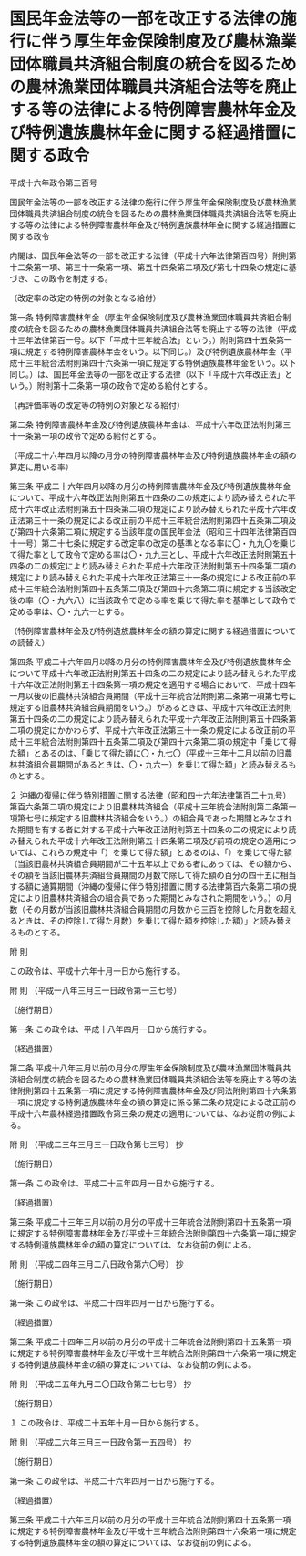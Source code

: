 # 国民年金法等の一部を改正する法律の施行に伴う厚生年金保険制度及び農林漁業団体職員共済組合制度の統合を図るための農林漁業団体職員共済組合法等を廃止する等の法律による特例障害農林年金及び特例遺族農林年金に関する経過措置に関する政令

平成十六年政令第三百号

国民年金法等の一部を改正する法律の施行に伴う厚生年金保険制度及び農林漁業団体職員共済組合制度の統合を図るための農林漁業団体職員共済組合法等を廃止する等の法律による特例障害農林年金及び特例遺族農林年金に関する経過措置に関する政令

内閣は、国民年金法等の一部を改正する法律（平成十六年法律第百四号）附則第十二条第一項、第三十一条第一項、第五十四条第二項及び第七十四条の規定に基づき、この政令を制定する。

（改定率の改定の特例の対象となる給付）

第一条 特例障害農林年金（厚生年金保険制度及び農林漁業団体職員共済組合制度の統合を図るための農林漁業団体職員共済組合法等を廃止する等の法律（平成十三年法律第百一号。以下「平成十三年統合法」という。）附則第四十五条第一項に規定する特例障害農林年金をいう。以下同じ。）及び特例遺族農林年金（平成十三年統合法附則第四十六条第一項に規定する特例遺族農林年金をいう。以下同じ。）は、国民年金法等の一部を改正する法律（以下「平成十六年改正法」という。）附則第十二条第一項の政令で定める給付とする。

（再評価率等の改定等の特例の対象となる給付）

第二条 特例障害農林年金及び特例遺族農林年金は、平成十六年改正法附則第三十一条第一項の政令で定める給付とする。

（平成二十六年四月以降の月分の特例障害農林年金及び特例遺族農林年金の額の算定に用いる率）

第三条 平成二十六年四月以降の月分の特例障害農林年金及び特例遺族農林年金について、平成十六年改正法附則第五十四条の二の規定により読み替えられた平成十六年改正法附則第五十四条第二項の規定により読み替えられた平成十六年改正法第三十一条の規定による改正前の平成十三年統合法附則第四十五条第二項及び第四十六条第二項に規定する当該年度の国民年金法（昭和三十四年法律第百四十一号）第二十七条に規定する改定率の改定の基準となる率に〇・九九〇を乗じて得た率として政令で定める率は〇・九九三とし、平成十六年改正法附則第五十四条の二の規定により読み替えられた平成十六年改正法附則第五十四条第二項の規定により読み替えられた平成十六年改正法第三十一条の規定による改正前の平成十三年統合法附則第四十五条第二項及び第四十六条第二項に規定する当該改定後の率（〇・九六八）に当該政令で定める率を乗じて得た率を基準として政令で定める率は、〇・九六一とする。

（特例障害農林年金及び特例遺族農林年金の額の算定に関する経過措置についての読替え）

第四条 平成二十六年四月以降の月分の特例障害農林年金及び特例遺族農林年金について平成十六年改正法附則第五十四条の二の規定により読み替えられた平成十六年改正法附則第五十四条第一項の規定を適用する場合において、平成十四年一月以後の旧農林共済組合員期間（平成十三年統合法附則第二条第一項第七号に規定する旧農林共済組合員期間をいう。）があるときは、平成十六年改正法附則第五十四条の二の規定により読み替えられた平成十六年改正法附則第五十四条第二項の規定にかかわらず、平成十六年改正法第三十一条の規定による改正前の平成十三年統合法附則第四十五条第二項及び第四十六条第二項の規定中「乗じて得た額」とあるのは、「乗じて得た額に〇・九七〇（平成十三年十二月以前の旧農林共済組合員期間があるときは、〇・九六一）を乗じて得た額」と読み替えるものとする。

２ 沖縄の復帰に伴う特別措置に関する法律（昭和四十六年法律第百二十九号）第百六条第二項の規定により旧農林共済組合（平成十三年統合法附則第二条第一項第七号に規定する旧農林共済組合をいう。）の組合員であった期間とみなされた期間を有する者に対する平成十六年改正法附則第五十四条の二の規定により読み替えられた平成十六年改正法附則第五十四条第二項及び前項の規定の適用については、これらの規定中「）を乗じて得た額」とあるのは、「）を乗じて得た額（当該旧農林共済組合員期間が二十五年以上である者にあっては、その額から、その額を当該旧農林共済組合員期間の月数で除して得た額の百分の四十五に相当する額に通算期間（沖縄の復帰に伴う特別措置に関する法律第百六条第二項の規定により旧農林共済組合の組合員であった期間とみなされた期間をいう。）の月数（その月数が当該旧農林共済組合員期間の月数から三百を控除した月数を超えるときは、その控除して得た月数）を乗じて得た額を控除した額）」と読み替えるものとする。

附 則

この政令は、平成十六年十月一日から施行する。

附 則 （平成一八年三月三一日政令第一三七号）

（施行期日）

第一条 この政令は、平成十八年四月一日から施行する。

（経過措置）

第二条 平成十八年三月以前の月分の厚生年金保険制度及び農林漁業団体職員共済組合制度の統合を図るための農林漁業団体職員共済組合法等を廃止する等の法律附則第四十五条第一項に規定する特例障害農林年金及び同法附則第四十六条第一項に規定する特例遺族農林年金の額の算定に係る第二条の規定による改正前の平成十六年農林経過措置政令第三条の規定の適用については、なお従前の例による。

附 則 （平成二三年三月三一日政令第七三号） 抄

（施行期日）

第一条 この政令は、平成二十三年四月一日から施行する。

（経過措置）

第三条 平成二十三年三月以前の月分の平成十三年統合法附則第四十五条第一項に規定する特例障害農林年金及び平成十三年統合法附則第四十六条第一項に規定する特例遺族農林年金の額の算定については、なお従前の例による。

附 則 （平成二四年三月二八日政令第六〇号） 抄

（施行期日）

第一条 この政令は、平成二十四年四月一日から施行する。

（経過措置）

第三条 平成二十四年三月以前の月分の平成十三年統合法附則第四十五条第一項に規定する特例障害農林年金及び平成十三年統合法附則第四十六条第一項に規定する特例遺族農林年金の額の算定については、なお従前の例による。

附 則 （平成二五年九月二〇日政令第二七七号） 抄

（施行期日）

１ この政令は、平成二十五年十月一日から施行する。

附 則 （平成二六年三月三一日政令第一五四号） 抄

（施行期日）

第一条 この政令は、平成二十六年四月一日から施行する。

（経過措置）

第三条 平成二十六年三月以前の月分の平成十三年統合法附則第四十五条第一項に規定する特例障害農林年金及び平成十三年統合法附則第四十六条第一項に規定する特例遺族農林年金の額の算定については、なお従前の例による。
